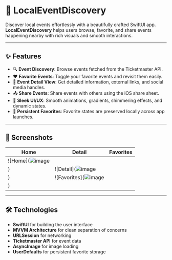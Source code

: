 # 🎉 LocalEventDiscovery

Discover local events effortlessly with a beautifully crafted SwiftUI app.  
**LocalEventDiscovery** helps users browse, favorite, and share events happening nearby with rich visuals and smooth interactions.

---

## ✨ Features

- 🔍 **Event Discovery**: Browse events fetched from the Ticketmaster API.
- ❤️ **Favorite Events**: Toggle your favorite events and revisit them easily.
- 📲 **Event Detail View**: Get detailed information, external links, and social media handles.
- 📤 **Share Events**: Share events with others using the iOS share sheet.
- 🌙 **Sleek UI/UX**: Smooth animations, gradients, shimmering effects, and dynamic states.
- 🔁 **Persistent Favorites**: Favorite states are preserved locally across app launches.

---

## 📸 Screenshots

| Home | Detail | Favorites |
|------|--------|-----------|
| ![Home](![image](https://github.com/user-attachments/assets/45e5c52c-afc9-4cc6-929e-5f1dcb3f3090)
) | ![Detail](![image](https://github.com/user-attachments/assets/a7b2f3f8-5315-4091-8b7f-f9a284e6b035)
) | ![Favorites](![image](https://github.com/user-attachments/assets/cc819fbe-fb05-4368-997a-f522fd52cc08)
) |

---

## 🛠️ Technologies

- **SwiftUI** for building the user interface
- **MVVM Architecture** for clean separation of concerns
- **URLSession** for networking
- **Ticketmaster API** for event data
- **AsyncImage** for image loading
- **UserDefaults** for persistent favorite storage



